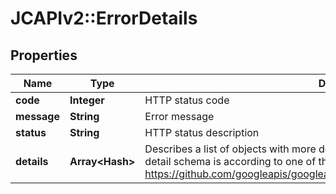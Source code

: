 # JCAPIv2::ErrorDetails

## Properties
Name | Type | Description | Notes
------------ | ------------- | ------------- | -------------
**code** | **Integer** | HTTP status code | [optional] 
**message** | **String** | Error message | [optional] 
**status** | **String** | HTTP status description | [optional] 
**details** | **Array&lt;Hash&gt;** | Describes a list of objects with more detailed information of the given error. Each detail schema is according to one of the messages defined in Google&#x27;s API: https://github.com/googleapis/googleapis/blob/master/google/rpc/error_details.proto | [optional] 

